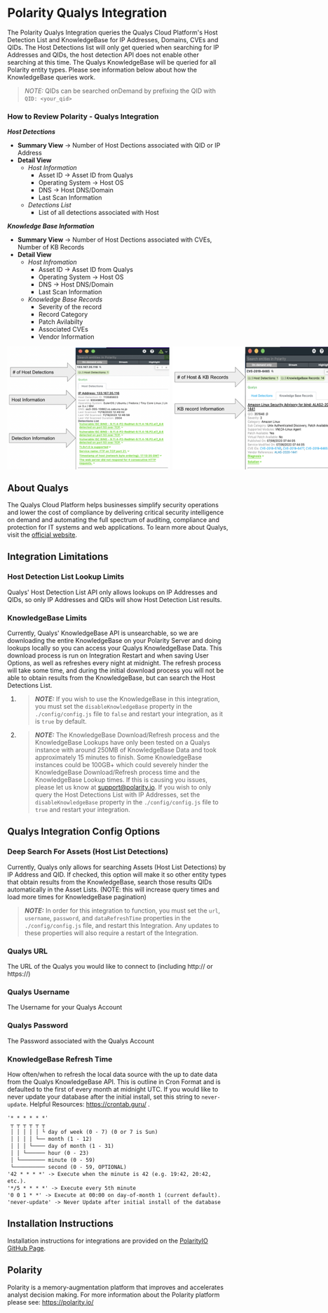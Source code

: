 # Polarity Qualys Integration
 The Polarity Qualys Integration queries the Qualys Cloud Platform's Host Detection List and KnowledgeBase for IP Addresses, Domains, CVEs and QIDs. The Host Detections list will only get queried when searching for IP Addresses and QIDs, the host detection API does not enable other searching at this time. The Qualys KnowledgeBase will be queried for all Polarity entity types. Please see information below about how the KnowledgeBase queries work. 
> *NOTE:* QIDs can be searched onDemand by prefixing the QID with `QID: <your_qid>`


### How to Review Polarity - Qualys Integration 
***Host Detections***
* **Summary View** -> Number of Host Dections associated with QID or IP Address 
* **Detail View**
    * *Host Information*
        * Asset ID -> Asset ID from Qualys
        * Operating System -> Host OS
        * DNS -> Host DNS/Domain
        * Last Scan Information
    * *Detections List*
        * List of all detections associated with Host

***Knowledge Base Information***
* **Summary View** -> Number of Host Dections associated with CVEs, Number of KB Records
* **Detail View**
    * *Host Infromation*
        * Asset ID -> Asset ID from Qualys
        * Operating System -> Host OS
        * DNS -> Host DNS/Domain
        * Last Scan Information
    * *Knowledge Base Records*
        * Severity of the record
        * Record Category
        * Patch Avilabilty
        * Associated CVEs
        * Vendor Information

<div style="display:flex; align-items: flex-start;">
  <img width="370" style="margin-right: 7px" alt="Host List Detections" src="./assets/Host List Detections.png">
  <img width="383" alt="KnowledgeBase Record" src="./assets/KnowledgeBase Record.png">
</div>

## About Qualys 
The Qualys Cloud Platform helps businesses simplify security operations and lower the cost of compliance by delivering critical security intelligence on demand and automating the full spectrum of auditing, compliance and protection for IT systems and web applications. 
To learn more about Qualys, visit the [official website](https://www.qualys.com/).
## Integration Limitations
### Host Detection List Lookup Limits
Qualys' Host Detection List API only allows lookups on IP Addresses and QIDs, so only IP Addresses and QIDs will show Host Detection List results.
### KnowledgeBase Limits
Currently, Qualys' KnowledgeBase API is unsearchable, so we are downloading the entire KnowledgeBase on your Polarity Server and doing lookups locally so you can access your Qualys KnowledgeBase Data.  This download process is run on Integration Restart and when saving User Options, as well as refreshes every night at midnight.  The refresh process will take some time, and during the initial download process you will not be able to obtain results from the KnowledgeBase, but can search the Host Detections List. 
1. > ***NOTE:*** If you wish to use the KnowledgeBase in this integration, you must set the `disableKnowledgeBase` property in the `./config/config.js` file to `false` and restart your integration, as it is `true` by default.
2. > ***NOTE:*** The KnowledgeBase Download/Refresh process and the KnowledgeBase Lookups have only been tested on a Qualys instance with around 250MB of KnowledgeBase Data and took approximately 15 minutes to finish.  Some KnowledgeBase instances could be 100GB+ which could severely hinder the KnowledgeBase Download/Refresh process time and the KnowledgeBase Lookup times.  If this is causing you issues, please let us know at support@polarity.io.  If you wish to only query the Host Detections List with IP Addresses, set the `disableKnowledgeBase` property in the `./config/config.js` file to `true` and restart your integration.
## Qualys Integration Config Options
### Deep Search For Assets (Host List Detections)
Currently, Qualys only allows for searching Assets (Host List Detections) by IP
Address and QID.  If checked, this option will make it so other entity types that
obtain results from the KnowledgeBase, search those results QIDs automatically
in the Asset Lists.  (NOTE: this will increase query times and load more times
for KnowledgeBase pagination)
> ***NOTE:*** In order for this integration to function, you must set the `url`, `username`, `password`, and `dataRefreshTime` properties in the `./config/config.js` file, and restart this Integration.  Any updates to these properties will also require a restart of the Integration.
### Qualys URL
The URL of the Qualys you would like to connect to (including http:// or https://)
### Qualys Username
The Username for your Qualys Account
### Qualys Password
The Password associated with the Qualys Account
### KnowledgeBase Refresh Time
How often/when to refresh the local data source with the up to date data from the Qualys KnowledgeBase API.  This is outline in Cron Format and is defaulted to the first of every month at midnight UTC. If you would like to never update your database after the initial install, set this string to `never-update`.  Helpful Resources: https://crontab.guru/ .
```
'* * * * * *'
 ┬ ┬ ┬ ┬ ┬ ┬
 │ │ │ │ │ └ day of week (0 - 7) (0 or 7 is Sun)
 │ │ │ │ └── month (1 - 12)
 │ │ │ └──── day of month (1 - 31)
 │ │ └────── hour (0 - 23)
 │ └──────── minute (0 - 59)
 └────────── second (0 - 59, OPTIONAL)
'42 * * * *' -> Execute when the minute is 42 (e.g. 19:42, 20:42, etc.).
'*/5 * * * *' -> Execute every 5th minute
'0 0 1 * *' -> Execute at 00:00 on day-of-month 1 (current default).
'never-update' -> Never Update after initial install of the database
```
## Installation Instructions
Installation instructions for integrations are provided on the [PolarityIO GitHub Page](https://polarityio.github.io/).
## Polarity
Polarity is a memory-augmentation platform that improves and accelerates analyst decision making.  For more information about the Polarity platform please see:
https://polarity.io/